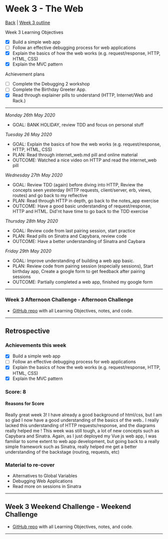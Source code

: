 # Week 3 - The Web


[Back](https://github.com/victorvallet/MyLearnings/tree/master/Weeks) | [Week 3 outline](https://github.com/makersacademy/course/blob/master/week_outlines.md#week-3)


Week 3 Learning Objectives
- [x] Build a simple web app
- [ ] Follow an effective debugging process for web applications
- [x] Explain the basics of how the web works (e.g. request/response, HTTP, HTML, CSS)
- [x] Explain the MVC pattern

Achievement plans
- [ ] Complete the Debugging 2 workshop
- [ ] Complete the Birthday Greeter App. 
- [x] Read through explainer pills to understand (HTTP, Internet/Web and Rack.)

---
*Monday 26th May 2020*
 - GOAL: BANK HOLIDAY, review TDD and focus on personal stuff

*Tuesday 26 May 2020*
 - GOAL: Explain the basics of how the web works (e.g. request/response, HTTP, HTML, CSS)
 - PLAN: Read through internet_web.md pill and online material
 - OUTCOME: Watched a nice video on HTTP and read the internet_web pill 

*Wednesday 27th May 2020*
 - GOAL: Review TDD (again) before diving into HTTP, Review the concepts seen yesterday (HTTP requests, client/server, erb, views, routes) and go back to my reflective 
 - PLAN: Read through HTTP in depth, go back to the notes_app exercise
 - OUTCOME: Have a good basic understanding of request/response, HTTP and HTML. Did'nt have time to go back to the TDD exercise

*Thursday 28th May 2020*
 - GOAL: Review code from last pairing session, start practice
 - PLAN: Read pills on Sinatra and Capybara, review code
 - OUTCOME: Have a better understanding of Sinatra and Caybara

*Friday 29th May 2020*
 - GOAL: Improve understanding of building a web app basic.
 - PLAN: Review code from pairing session (especially sessions), Start birthday app, Create a google form to get feedback after pairing sessions
 - OUTCOME: Partially completed a web app, finished my google form

---
### Week 3 Afternoon Challenge - Afternoon Challenge

 - [GitHub repo](https://github.com/victorvallet/battle5) with all Learning Objectives, notes, and code.
---

## Retrospective
### Achievements this week
- [x] Build a simple web app
- [ ] Follow an effective debugging process for web applications
- [x] Explain the basics of how the web works (e.g. request/response, HTTP, HTML, CSS)
- [x] Explain the MVC pattern
### Score: 8
#### Reasons for Score

Really great week 3! I have already a good background of html/css, but I am so glad I now have a good understanding of the basics of the web.. I really lacked this understanding of HTTP requests/response, and the diagrams really helped me ! This week was still tough, a lot of new concepts such as Capybara and Sinatra. Again, as I just deployed my Vue js web app, I was familiar to some extent to web app development, but going back to a really simple framework such as Sinatra, really helped me get a better understanding of the backstage (routing, requests, etc)

### Material to re-cover
- Alternatives to Global Variables 
- Debugging Web Applications 
- Read more on sessions in Sinatra
 
---
## Week 3 Weekend Challenge - Weekend Challenge
- [GitHub repo](https://github.com/victorvallet/rps-challenge) with all Learning Objectives, notes, and code.
---
